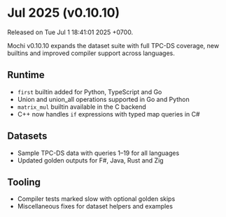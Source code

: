 # Jul 2025 (v0.10.10)

Released on Tue Jul 1 18:41:01 2025 +0700.

Mochi v0.10.10 expands the dataset suite with full TPC-DS coverage, new builtins and improved compiler support across languages.

## Runtime

- `first` builtin added for Python, TypeScript and Go
- Union and union_all operations supported in Go and Python
- `matrix_mul` builtin available in the C backend
- C++ now handles `if` expressions with typed map queries in C#

## Datasets

- Sample TPC-DS data with queries 1–19 for all languages
- Updated golden outputs for F#, Java, Rust and Zig

## Tooling

- Compiler tests marked slow with optional golden skips
- Miscellaneous fixes for dataset helpers and examples

